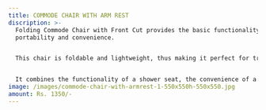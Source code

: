 ```yaml
---
title: COMMODE CHAIR WITH ARM REST
discription: >-
  Folding Commode Chair with Front Cut provides the basic functionality of
  portability and convenience.


  This chair is foldable and lightweight, thus making it perfect for travelling.


  It combines the functionality of a shower seat, the convenience of a commode seat and the transportation ease. It is designed to fit over most standard toilet seats.
image: /images/commode-chair-with-armrest-1-550x550h-550x550.jpg
amount: Rs. 1350/-
---
```


